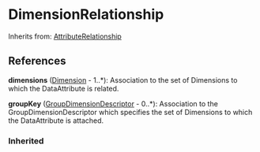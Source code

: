 
# DimensionRelationship

Inherits from: [AttributeRelationship](AttributeRelationship.md)







## References

**dimensions** ([Dimension](Dimension.md) - 1..*): Association to the set of Dimensions to which the DataAttribute is related.

**groupKey** ([GroupDimensionDescriptor](GroupDimensionDescriptor.md) - 0..*): Association to the GroupDimensionDescriptor which specifies the set of Dimensions to which the DataAttribute is attached.

### Inherited




